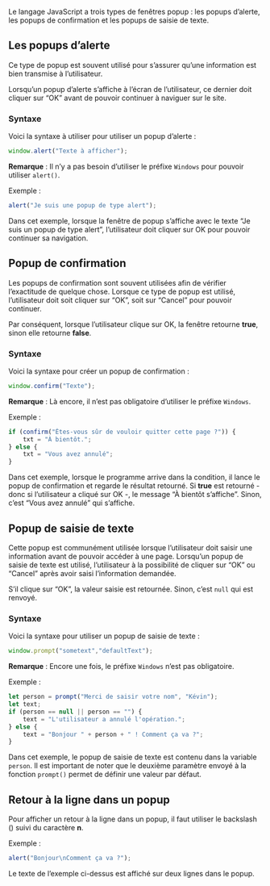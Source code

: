 Le langage JavaScript a trois types de fenêtres popup : les popups d’alerte, les popups de confirmation et les popups de saisie de texte.

## Les popups d’alerte

Ce type de popup est souvent utilisé pour s’assurer qu’une information est bien transmise à l’utilisateur. 

Lorsqu’un popup d’alerte s’affiche à l’écran de l’utilisateur, ce dernier doit cliquer sur “OK” avant de pouvoir continuer à naviguer sur le site.

### Syntaxe

Voici la syntaxe à utiliser pour utiliser un popup d’alerte :

```js
window.alert("Texte à afficher");
```

__Remarque__ : Il n’y a pas besoin d’utiliser le préfixe ```Windows``` pour pouvoir utiliser ```alert()```.

Exemple :

```js
alert("Je suis une popup de type alert");
```

Dans cet exemple, lorsque la fenêtre de popup s’affiche avec le texte “Je suis un popup de type alert”, l’utilisateur doit cliquer sur OK pour pouvoir continuer sa navigation.

## Popup de confirmation

Les popups de confirmation sont souvent utilisées afin de vérifier l’exactitude de quelque chose. Lorsque ce type de popup est utilisé, l’utilisateur doit soit cliquer sur “OK”, soit sur “Cancel” pour pouvoir continuer.

Par conséquent, lorsque l’utilisateur clique sur OK, la fenêtre retourne **true**, sinon elle retourne **false**.

### Syntaxe

Voici la syntaxe pour créer un popup de confirmation :

```js
window.confirm("Texte");
```

__Remarque__ : Là encore, il n’est pas obligatoire d’utiliser le préfixe ```Windows```.

Exemple :

```js
if (confirm("Êtes-vous sûr de vouloir quitter cette page ?")) {
    txt = "À bientôt.";
} else {
    txt = "Vous avez annulé";
}
```

Dans cet exemple, lorsque le programme arrive dans la condition, il lance le popup de confirmation et regarde le résultat retourné. Si **true** est retourné - donc si l’utilisateur a cliqué sur OK -, le message “À bientôt s’affiche”. Sinon, c’est “Vous avez annulé” qui s’affiche.

## Popup de saisie de texte

Cette popup est communément utilisée lorsque l’utilisateur doit saisir une information avant de pouvoir accéder à une page. Lorsqu’un popup de saisie de texte est utilisé, l’utilisateur à la possibilité de cliquer sur “OK” ou “Cancel” après avoir saisi l’information demandée.

S’il clique sur “OK”, la valeur saisie est retournée. Sinon, c’est ```null``` qui est renvoyé.

### Syntaxe

Voici la syntaxe pour utiliser un popup de saisie de texte :

```js
window.prompt("sometext","defaultText");
```

__Remarque__ : Encore une fois, le préfixe ```Windows``` n’est pas obligatoire.

Exemple :

```js
let person = prompt("Merci de saisir votre nom", "Kévin");
let text;
if (person == null || person == "") {
    text = "L'utilisateur a annulé l'opération.";
} else {
    text = "Bonjour " + person + " ! Comment ça va ?";
}
```

Dans cet exemple, le popup de saisie de texte est contenu dans la variable ```person```. Il est important de noter que le deuxième paramètre envoyé à la fonction ```prompt()``` permet de définir une valeur par défaut.

## Retour à la ligne dans un popup

Pour afficher un retour à la ligne dans un popup, il faut utiliser le backslash (\) suivi du caractère **n**.

Exemple :

```js
alert("Bonjour\nComment ça va ?");
```

Le texte de l’exemple ci-dessus est affiché sur deux lignes dans le popup.